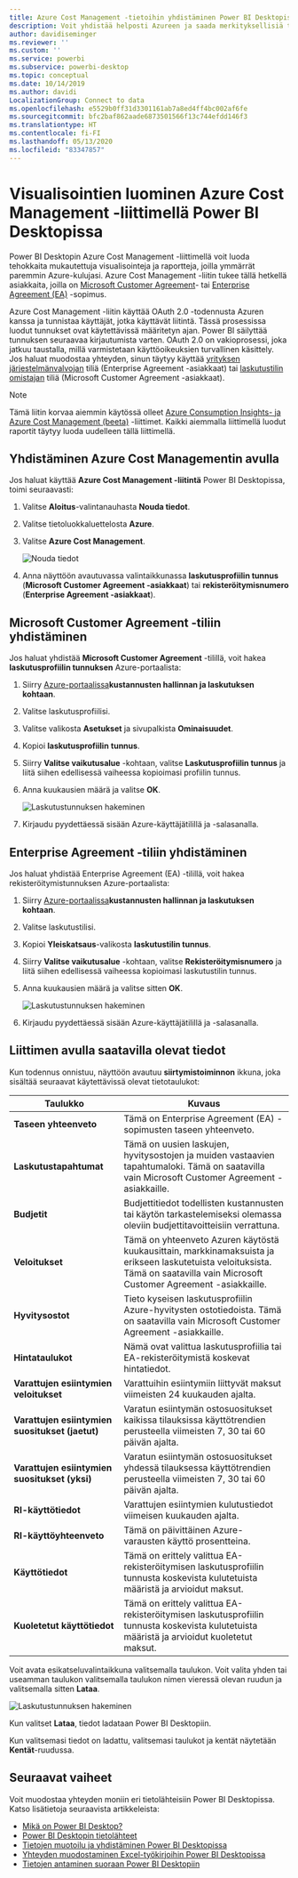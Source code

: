```yaml
---
title: Azure Cost Management -tietoihin yhdistäminen Power BI Desktopissa
description: Voit yhdistää helposti Azureen ja saada merkityksellisiä tietoja Azuren kustannuksista ja käytöstä Power BI Desktopin avulla
author: davidiseminger
ms.reviewer: ''
ms.custom: ''
ms.service: powerbi
ms.subservice: powerbi-desktop
ms.topic: conceptual
ms.date: 10/14/2019
ms.author: davidi
LocalizationGroup: Connect to data
ms.openlocfilehash: e5529b0ff31d3301161ab7a8ed4ff4bc002af6fe
ms.sourcegitcommit: bfc2baf862aade6873501566f13c744efdd146f3
ms.translationtype: HT
ms.contentlocale: fi-FI
ms.lasthandoff: 05/13/2020
ms.locfileid: "83347857"
---
```

# <a name="create-visuals-and-reports-with-the-azure-cost-management-connector-in-power-bi-desktop"></a>Visualisointien luominen Azure Cost Management -liittimellä Power BI Desktopissa

Power BI Desktopin Azure Cost Management -liittimellä voit luoda tehokkaita mukautettuja visualisointeja ja raportteja, joilla ymmärrät paremmin Azure-kulujasi. Azure Cost Management -liitin tukee tällä hetkellä asiakkaita, joilla on [Microsoft Customer Agreement](https://azure.microsoft.com/pricing/purchase-options/microsoft-customer-agreement/)- tai [Enterprise Agreement (EA)](https://azure.microsoft.com/pricing/enterprise-agreement/) -sopimus.  

Azure Cost Management -liitin käyttää OAuth 2.0 -todennusta Azuren kanssa ja tunnistaa käyttäjät, jotka käyttävät liitintä. Tässä prosessissa luodut tunnukset ovat käytettävissä määritetyn ajan. Power BI säilyttää tunnuksen seuraavaa kirjautumista varten. OAuth 2.0 on vakioprosessi, joka jatkuu taustalla, millä varmistetaan käyttöoikeuksien turvallinen käsittely. Jos haluat muodostaa yhteyden, sinun täytyy käyttää [yrityksen järjestelmänvalvojan](https://docs.microsoft.com/azure/billing/billing-understand-ea-roles) tiliä (Enterprise Agreement -asiakkaat) tai [laskutustilin omistajan](https://docs.microsoft.com/azure/billing/billing-understand-mca-roles) tiliä (Microsoft Customer Agreement -asiakkaat). 

> [!NOTE]
> Tämä liitin korvaa aiemmin käytössä olleet [ Azure Consumption Insights- ja Azure Cost Management (beeta)](desktop-connect-azure-consumption-insights.md) -liittimet. Kaikki aiemmalla liittimellä luodut raportit täytyy luoda uudelleen tällä liittimellä.

## <a name="connect-using-azure-cost-management"></a>Yhdistäminen Azure Cost Managementin avulla

Jos haluat käyttää **Azure Cost Management -liitintä** Power BI Desktopissa, toimi seuraavasti:

1.  Valitse **Aloitus**-valintanauhasta **Nouda tiedot**.
2.  Valitse tietoluokkaluettelosta **Azure**.
3.  Valitse **Azure Cost Management**.

    ![Nouda tiedot](media/desktop-connect-azure-cost-management/azure-cost-management-00b.png)

4. Anna näyttöön avautuvassa valintaikkunassa **laskutusprofiilin tunnus** (**Microsoft Customer Agreement -asiakkaat**) tai **rekisteröitymisnumero** (**Enterprise Agreement -asiakkaat**). 


## <a name="connect-to-a-microsoft-customer-agreement-account"></a>Microsoft Customer Agreement -tiliin yhdistäminen 

Jos haluat yhdistää **Microsoft Customer Agreement** -tilillä, voit hakea **laskutusprofiilin tunnuksen** Azure-portaalista:

1.  Siirry [Azure-portaalissa](https://portal.azure.com/)**kustannusten hallinnan ja laskutuksen kohtaan**.
2.  Valitse laskutusprofiilisi. 
3.  Valitse valikosta **Asetukset** ja sivupalkista **Ominaisuudet**.
4.  Kopioi **laskutusprofiilin** **tunnus**. 
5.  Siirry **Valitse vaikutusalue** -kohtaan, valitse **Laskutusprofiilin tunnus** ja liitä siihen edellisessä vaiheessa kopioimasi profiilin tunnus. 
6.  Anna kuukausien määrä ja valitse **OK**.

    ![Laskutustunnuksen hakeminen](media/desktop-connect-azure-cost-management/azure-cost-management-01a.png)

7.  Kirjaudu pyydettäessä sisään Azure-käyttäjätilillä ja -salasanalla. 


## <a name="connect-to-an-enterprise-agreement-account"></a>Enterprise Agreement -tiliin yhdistäminen

Jos haluat yhdistää Enterprise Agreement (EA) -tilillä, voit hakea rekisteröitymistunnuksen Azure-portaalista:

1.  Siirry [Azure-portaalissa](https://portal.azure.com/)**kustannusten hallinnan ja laskutuksen kohtaan**.
2.  Valitse laskutustilisi.
3.  Kopioi **Yleiskatsaus**-valikosta **laskutustilin tunnus**.
4.  Siirry **Valitse vaikutusalue** -kohtaan, valitse **Rekisteröitymisnumero** ja liitä siihen edellisessä vaiheessa kopioimasi laskutustilin tunnus. 
5.  Anna kuukausien määrä ja valitse sitten **OK**.

    ![Laskutustunnuksen hakeminen](media/desktop-connect-azure-cost-management/azure-cost-management-01b.png)

6.  Kirjaudu pyydettäessä sisään Azure-käyttäjätilillä ja -salasanalla. 

## <a name="data-available-through-the-connector"></a>Liittimen avulla saatavilla olevat tiedot

Kun todennus onnistuu, näyttöön avautuu **siirtymistoiminnon** ikkuna, joka sisältää seuraavat käytettävissä olevat tietotaulukot:



| **Taulukko** | **Kuvaus** |
| --- | --- |
| **Taseen yhteenveto** | Tämä on Enterprise Agreement (EA) -sopimusten taseen yhteenveto. |
| **Laskutustapahtumat** | Tämä on uusien laskujen, hyvitysostojen ja muiden vastaavien tapahtumaloki. Tämä on saatavilla vain Microsoft Customer Agreement -asiakkaille. |
| **Budjetit** | Budjettitiedot todellisten kustannusten tai käytön tarkastelemiseksi olemassa oleviin budjettitavoitteisiin verrattuna. |
| **Veloitukset** | Tämä on yhteenveto Azuren käytöstä kuukausittain, markkinamaksuista ja erikseen laskutetuista veloituksista. Tämä on saatavilla vain Microsoft Customer Agreement -asiakkaille. |
| **Hyvitysostot** | Tieto kyseisen laskutusprofiilin Azure-hyvitysten ostotiedoista. Tämä on saatavilla vain Microsoft Customer Agreement -asiakkaille. |
| **Hintataulukot** | Nämä ovat valittua laskutusprofiilia tai EA-rekisteröitymistä koskevat hintatiedot. |
| **Varattujen esiintymien veloitukset** | Varattuihin esiintymiin liittyvät maksut viimeisten 24 kuukauden ajalta. |
| **Varattujen esiintymien suositukset (jaetut)** | Varatun esiintymän ostosuositukset kaikissa tilauksissa käyttötrendien perusteella viimeisten 7, 30 tai 60 päivän ajalta. |
| **Varattujen esiintymien suositukset (yksi)** | Varatun esiintymän ostosuositukset yhdessä tilauksessa käyttötrendien perusteella viimeisten 7, 30 tai 60 päivän ajalta. |
| **RI-käyttötiedot** | Varattujen esiintymien kulutustiedot viimeisen kuukauden ajalta. |
| **RI-käyttöyhteenveto** | Tämä on päivittäinen Azure-varausten käyttö prosentteina. |
| **Käyttötiedot** | Tämä on erittely valittua EA-rekisteröitymisen laskutusprofiilin tunnusta koskevista kulutetuista määristä ja arvioidut maksut. |
| **Kuoletetut käyttötiedot** | Tämä on erittely valittua EA-rekisteröitymisen laskutusprofiilin tunnusta koskevista kulutetuista määristä ja arvioidut kuoletetut maksut. |

Voit avata esikatseluvalintaikkuna valitsemalla taulukon. Voit valita yhden tai useamman taulukon valitsemalla taulukon nimen vieressä olevan ruudun ja valitsemalla sitten **Lataa**.

![Laskutustunnuksen hakeminen](media/desktop-connect-azure-cost-management/azure-cost-management-01c.png)

Kun valitset **Lataa**, tiedot ladataan Power BI Desktopiin. 

Kun valitsemasi tiedot on ladattu, valitsemasi taulukot ja kentät näytetään **Kentät**-ruudussa.


## <a name="next-steps"></a>Seuraavat vaiheet

Voit muodostaa yhteyden moniin eri tietolähteisiin Power BI Desktopissa. Katso lisätietoja seuraavista artikkeleista:

* [Mikä on Power BI Desktop?](../fundamentals/desktop-what-is-desktop.md)
* [Power BI Desktopin tietolähteet](desktop-data-sources.md)
* [Tietojen muotoilu ja yhdistäminen Power BI Desktopissa](desktop-shape-and-combine-data.md)
* [Yhteyden muodostaminen Excel-työkirjoihin Power BI Desktopissa](desktop-connect-excel.md)   
* [Tietojen antaminen suoraan Power BI Desktopiin](desktop-enter-data-directly-into-desktop.md)   
